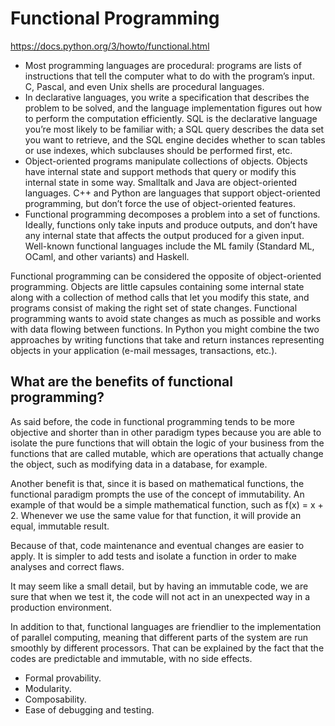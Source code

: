 # Functional Programming

<https://docs.python.org/3/howto/functional.html>

- Most programming languages are procedural: programs are lists of instructions that tell the computer what to do with the program’s input. C, Pascal, and even Unix shells are procedural languages.
- In declarative languages, you write a specification that describes the problem to be solved, and the language implementation figures out how to perform the computation efficiently. SQL is the declarative language you’re most likely to be familiar with; a SQL query describes the data set you want to retrieve, and the SQL engine decides whether to scan tables or use indexes, which subclauses should be performed first, etc.
- Object-oriented programs manipulate collections of objects. Objects have internal state and support methods that query or modify this internal state in some way. Smalltalk and Java are object-oriented languages. C++ and Python are languages that support object-oriented programming, but don’t force the use of object-oriented features.
- Functional programming decomposes a problem into a set of functions. Ideally, functions only take inputs and produce outputs, and don’t have any internal state that affects the output produced for a given input. Well-known functional languages include the ML family (Standard ML, OCaml, and other variants) and Haskell.

Functional programming can be considered the opposite of object-oriented programming. Objects are little capsules containing some internal state along with a collection of method calls that let you modify this state, and programs consist of making the right set of state changes. Functional programming wants to avoid state changes as much as possible and works with data flowing between functions. In Python you might combine the two approaches by writing functions that take and return instances representing objects in your application (e-mail messages, transactions, etc.).

## What are the benefits of functional programming?

As said before, the code in functional programming tends to be more objective and shorter than in other paradigm types because you are able to isolate the pure functions that will obtain the logic of your business from the functions that are called mutable, which are operations that actually change the object, such as modifying data in a database, for example.

Another benefit is that, since it is based on mathematical functions, the functional paradigm prompts the use of the concept of immutability. An example of that would be a simple mathematical function, such as f(x) = x + 2. Whenever we use the same value for that function, it will provide an equal, immutable result.

Because of that, code maintenance and eventual changes are easier to apply. It is simpler to add tests and isolate a function in order to make analyses and correct flaws.

It may seem like a small detail, but by having an immutable code, we are sure that when we test it, the code will not act in an unexpected way in a production environment.

In addition to that, functional languages are friendlier to the implementation of parallel computing, meaning that different parts of the system are run smoothly by different processors. That can be explained by the fact that the codes are predictable and immutable, with no side effects.

- Formal provability.
- Modularity.
- Composability.
- Ease of debugging and testing.
